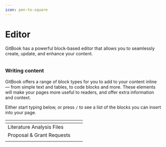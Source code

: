 ```yaml
---
icon: pen-to-square
---
```


# Editor

GitBook has a powerful block-based editor that allows you to seamlessly create, update, and enhance your content.

<figure><img src="https://gitbookio.github.io/onboarding-template-images/editor-hero.png" alt=""><figcaption></figcaption></figure>

### Writing content

GitBook offers a range of block types for you to add to your content inline — from simple text and tables, to code blocks and more. These elements will make your pages more useful to readers, and offer extra information and context.

Either start typing below, or press `/` to see a list of the blocks you can insert into your page.

<table data-view="cards"><thead><tr><th></th><th></th><th></th></tr></thead><tbody><tr><td>Literature Analysis Files</td><td></td><td></td></tr><tr><td>Proposal &#x26; Grant Requests</td><td></td><td></td></tr><tr><td></td><td></td><td></td></tr></tbody></table>

